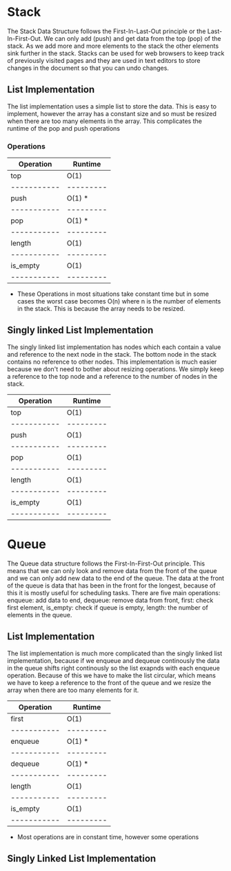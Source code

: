 # Stack

The Stack Data Structure follows the First-In-Last-Out principle or the Last-In-First-Out. We can only add (push) and get data from the top (pop) of the stack. As we add more and more elements to the stack the other elements sink further in the stack. Stacks can be used for web browsers to keep track of previously visited pages and they are used in text editors to store changes in the document so that you can undo changes.

## List Implementation

The list implementation uses a simple list to store the data. This is easy to implement, however the array has a constant size and so must be resized when there are too many elements in the array. This complicates the runtime of the pop and push operations

### Operations

| Operation | Runtime |
|-----------|---------|
| top       | O(1)    |
|-----------|---------|
| push      | O(1) *  |
|-----------|---------|
| pop       | O(1) *  |
|-----------|---------|
| length    | O(1)    |
|-----------|---------|
| is_empty  | O(1)    |
|-----------|---------|

* These Operations in most situations take constant time but in some cases the worst case becomes O(n) where n is the number of elements in the stack. This is because the array needs to be resized.

## Singly linked List Implementation

The singly linked list implementation has nodes which each contain a value and reference to the next node in the stack. The bottom node in the stack contains no reference to other nodes. This implementation is much easier because we don't need to bother about resizing operations. We simply keep a reference to the top node and a reference to the number of nodes in the stack.

| Operation | Runtime |
|-----------|---------|
| top       | O(1)    |
|-----------|---------|
| push      | O(1)    |
|-----------|---------|
| pop       | O(1)    |
|-----------|---------|
| length    | O(1)    |
|-----------|---------|
| is_empty  | O(1)    |
|-----------|---------|

# Queue

The Queue data structure follows the First-In-First-Out principle. This means that we can only look and remove data from the front of the queue and we can only add new data to the end of the queue. The data at the front of the queue is data that has been in the front for the longest, because of this it is mostly useful for scheduling tasks. There are five main operations: enqueue: add data to end, dequeue: remove data from front, first: check first element, is_empty: check if queue is empty, length: the number of elements in the queue.

## List Implementation

The list implementation is much more complicated than the singly linked list implementation, because if we enqueue and dequeue continously the data in the queue shifts right continously so the list exapnds with each enqueue operation. Because of this we have to make the list circular, which means we have to keep a reference to the front of the queue and we resize the array when there are too many elements for it.

| Operation | Runtime |
|-----------|---------|
| first     | O(1)    |
|-----------|---------|
| enqueue      | O(1) *   |
|-----------|---------|
| dequeue       | O(1) *   |
|-----------|---------|
| length    | O(1)    |
|-----------|---------|
| is_empty  | O(1)    |
|-----------|---------|

* Most operations are in constant time, however some operations

## Singly Linked List Implementation
